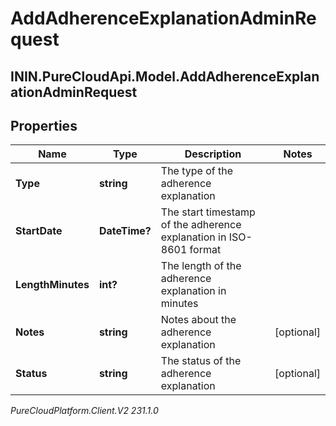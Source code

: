 # AddAdherenceExplanationAdminRequest

## ININ.PureCloudApi.Model.AddAdherenceExplanationAdminRequest

## Properties

|Name | Type | Description | Notes|
|------------ | ------------- | ------------- | -------------|
| **Type** | **string** | The type of the adherence explanation | |
| **StartDate** | **DateTime?** | The start timestamp of the adherence explanation in ISO-8601 format | |
| **LengthMinutes** | **int?** | The length of the adherence explanation in minutes | |
| **Notes** | **string** | Notes about the adherence explanation | [optional] |
| **Status** | **string** | The status of the adherence explanation | [optional] |



_PureCloudPlatform.Client.V2 231.1.0_
